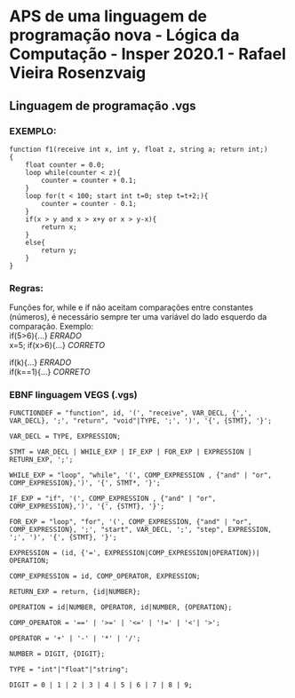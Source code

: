 # APS de uma linguagem de programação nova - Lógica da Computação - Insper 2020.1 - Rafael Vieira Rosenzvaig

## Linguagem de programação .vgs

### EXEMPLO:
```
function f1(receive int x, int y, float z, string a; return int;)
{
	float counter = 0.0;
	loop while(counter < z){
		counter = counter + 0.1;
	}
	loop for(t < 100; start int t=0; step t=t+2;){
		counter = counter - 0.1;
	}
	if(x > y and x > x+y or x > y-x){
		return x;
	}
	else{
		return y;
	}
}
```
### Regras:
Funções for, while e if não aceitam comparações entre constantes (números), é necessário sempre ter uma variável do lado esquerdo da comparação. Exemplo:  
if(5>6){...} *ERRADO*  
x=5; if(x>6){...} *CORRETO* 

if(k){…} *ERRADO*   
if(k==1){…} *CORRETO*


### EBNF linguagem VEGS (.vgs)
```
FUNCTIONDEF = "function", id, '(', "receive", VAR_DECL, {',', VAR_DECL}, ';', "return", "void"|TYPE, ';', ')', '{', {STMT}, '}';

VAR_DECL = TYPE, EXPRESSION;

STMT = VAR_DECL | WHILE_EXP | IF_EXP | FOR_EXP | EXPRESSION | RETURN_EXP, ';';

WHILE_EXP = "loop", "while", '(', COMP_EXPRESSION , {"and" | "or", COMP_EXPRESSION},')', '{', STMT*, '}';

IF_EXP = "if", '(', COMP_EXPRESSION , {"and" | "or", COMP_EXPRESSION},')', '{', {STMT}, '}';

FOR_EXP = "loop", "for", '(', COMP_EXPRESSION, {"and" | "or", COMP_EXPRESSION}, ';', "start", VAR_DECL, ';', "step", EXPRESSION, ';', ')', '{', {STMT}, '}';

EXPRESSION = (id, {'=', EXPRESSION|COMP_EXPRESSION|OPERATION})| OPERATION;

COMP_EXPRESSION = id, COMP_OPERATOR, EXPRESSION;

RETURN_EXP = return, {id|NUMBER};

OPERATION = id|NUMBER, OPERATOR, id|NUMBER, {OPERATION};

COMP_OPERATOR = '==' | '>=' | '<=' | '!=' | '<'| '>';

OPERATOR = '+' | '-' | '*' | '/';

NUMBER = DIGIT, {DIGIT};

TYPE = "int"|"float"|"string";

DIGIT = 0 | 1 | 2 | 3 | 4 | 5 | 6 | 7 | 8 | 9;
